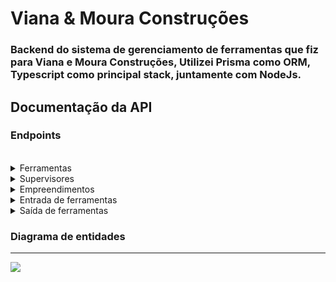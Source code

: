 # Viana & Moura Construções
### Backend do sistema de gerenciamento de ferramentas que fiz para Viana e Moura Construções, Utilizei Prisma como ORM, Typescript como principal stack, juntamente com NodeJs.

## Documentação da API

### Endpoints
<br />
<details>
  <summary>Ferramentas</summary>
  <hr />

  #### Buscar todas as ferramentas
  ```shel
  GET /tools
```

| Parâmetro   | Tipo       | Descrição                           |
| :---------- | :--------- | :---------------------------------- |
| `api_key` | `string` | **Obrigatório**. A chave da sua API |

#### Retorna o Id da ferramenta editada

```shel
  PUT /tools/${id}
```

| Parâmetro   | Tipo       | Descrição                                   |
| :---------- | :--------- | :------------------------------------------ |
| `id`      | `number` | **Obrigatório**. O ID do item que você quer |
| `name`      | `string` | **Obrigatório**. O nome do item que você quer |

#### Deletar uma ferramenta

```shel
  Delete /tools/${id}
```

| Parâmetro   | Tipo       | Descrição                                   |
| :---------- | :--------- | :------------------------------------------ |
| `id`      | `number` | **Obrigatório**. O ID do item que você quer |

#### Adicionar uma ferramenta

```shel
  POST /tools/
```

| Parâmetro   | Tipo       | Descrição                                   |
| :---------- | :--------- | :------------------------------------------ |
| `name`      | `string` | **Obrigatório**. O nome do item que você quer |
</details>

<details>
  <summary>Supervisores</summary>
  <hr />

  #### Buscar por todos os supervisores

```shel
  GET /supervisors
```

| Parâmetro   | Tipo       | Descrição                           |
| :---------- | :--------- | :---------------------------------- |
| `api_key` | `string` | **Obrigatório**. A chave da sua API |

#### Retorna o Id do supervisor editado

```shel
  PUT /supervisors/${id}
```

| Parâmetro   | Tipo       | Descrição                                   |
| :---------- | :--------- | :------------------------------------------ |
| `id`      | `number` | **Obrigatório**. O ID do item que você quer |
| `name`      | `string` | **Obrigatório**. O nome do supervisor que você quer |
| `sector`      | `string` | **Obrigatório**. O nome do setor do supervisor |

#### Deletar um supervisor

```shel
  Delete /supervisors/${id}
```

| Parâmetro   | Tipo       | Descrição                                   |
| :---------- | :--------- | :------------------------------------------ |
| `id`      | `number` | **Obrigatório**. O ID do item que você quer |

#### Adicionar um supervisor

```shel
  POST /supervisors
```

| Parâmetro   | Tipo       | Descrição                                   |
| :---------- | :--------- | :------------------------------------------ |
| `name`      | `string` | **Obrigatório**. O nome do supervisor que você quer |
| `sector`      | `string` | **Obrigatório**. O nome do setor do supervisor |
</details>

<details>
  <summary>Empreendimentos</summary>
  <hr/>

  #### Buscar todos os empreendimentos

```shel
  GET /enterprises
```

| Parâmetro   | Tipo       | Descrição                           |
| :---------- | :--------- | :---------------------------------- |
| `api_key` | `string` | **Obrigatório**. A chave da sua API |

#### Retorna o Id do empreendimento editado

```shel
  PUT /enterprises/${id}
```

| Parâmetro   | Tipo       | Descrição                                   |
| :---------- | :--------- | :------------------------------------------ |
| `id`      | `number` | **Obrigatório**. O ID do item que você quer |
| `name`      | `string` | **Obrigatório**. O nome do item que você quer |

#### Deletar um empreendimento

```shel
  Delete /enterprises/${id}
```

| Parâmetro   | Tipo       | Descrição                                   |
| :---------- | :--------- | :------------------------------------------ |
| `id`      | `number` | **Obrigatório**. O ID do item que você quer |

#### Adicionar um empreendimento

```shel
  POST /enterprises
```

| Parâmetro   | Tipo       | Descrição                                   |
| :---------- | :--------- | :------------------------------------------ |
| `name`      | `string` | **Obrigatório**. O nome do item que você quer |
</details>

<details>
  <summary>Entrada de ferramentas</summary>
  <hr/>

### Buscar todas as entradas

```shel
  GET /entrance
```

| Parâmetro   | Tipo       | Descrição                           |
| :---------- | :--------- | :---------------------------------- |
| `api_key` | `string` | **Obrigatório**. A chave da sua API |

#### Retorna o Id da entrada modificada

```shel
  PUT /entrance/${id}
```

| Parâmetro   | Tipo       | Descrição                                   |
| :---------- | :--------- | :------------------------------------------ |
| `id`      | `number` | **Obrigatório**. O ID do item que você quer |
| `toolName`| `number` | **Obrigatório**. O nome do item que você quer |
| `addedAt`| `datetime` | **Obrigatório**. A data de entrada do item |
| `supervisorName`| `string` | **Obrigatório**. O nome do supervisor |
| `quantity`| `number` | **Obrigatório**. A quantidade de itens |
| `unitPrice`| `float` | **Obrigatório**. O valor unitário |

#### Deletar uma entrada de ferramentas

```shel
  Delete /entrance/${id}
```

| Parâmetro   | Tipo       | Descrição                                   |
| :---------- | :--------- | :------------------------------------------ |
| `id`      | `number` | **Obrigatório**. O ID do item que você quer |

#### Adicionar uma entrada de ferramentas

```shel
  POST /entrance
```

| Parâmetro   | Tipo       | Descrição                                   |
| :---------- | :--------- | :------------------------------------------ |
| `toolName`| `number` | **Obrigatório**. O nome do item que você quer |
| `addedAt`| `datetime` | **Obrigatório**. A data de entrada do item |
| `supervisorName`| `string` | **Obrigatório**. O nome do supervisor |
| `quantity`| `number` | **Obrigatório**. A quantidade de itens |
| `unitPrice`| `float` | **Obrigatório**. O valor unitário |

</details>

<details>
  <summary>Saída de ferramentas</summary>
  <hr/>

### Buscar todas as saídas de ferramentas

```shel
  GET /exit
```

| Parâmetro   | Tipo       | Descrição                           |
| :---------- | :--------- | :---------------------------------- |
| `api_key` | `string` | **Obrigatório**. A chave da sua API |

#### Retorna o Id da saída modificada

```shel
  PUT /exit/${id}
```

| Parâmetro   | Tipo       | Descrição                                   |
| :---------- | :--------- | :------------------------------------------ |
| `id`      | `number` | **Obrigatório**. O ID do item que você quer |
| `status`| `string` | **Obrigatório**. O status do item que você quer |
| `requester`| `string` | **Obrigatório**. O nome da pessoa que requisitou a ferramenta |
| `toolName`| `string` | **Obrigatório**. O nome do item |
| `requestedAt`| `datetime` | **Obrigatório**. A data que a ferramente foi solicitada |
| `responseAt`| `datetime` | **Obrigatório**. A data que a ferramenta foi liberada |
| `enterpriseName`| `string` | **Obrigatório**. O nome do empreendimento de destino |
| `quantity`| `string` | **Obrigatório**. Quantidade de ferramentas liberadas |
| `account`| `string` | **Obrigatório**. O nome da conta |
| `subAccount`| `string` | **Obrigatório**. O nome da subconta |

#### Deletar uma saída de ferramentas

```shel
  Delete /exit/${id}
```

| Parâmetro   | Tipo       | Descrição                                   |
| :---------- | :--------- | :------------------------------------------ |
| `id`      | `number` | **Obrigatório**. O ID do item que você quer |

#### Adicionar uma saída de ferramentas

```shel
  POST /exit
```

| Parâmetro   | Tipo       | Descrição                                   |
| :---------- | :--------- | :------------------------------------------ |
| `status`| `string` | **Obrigatório**. O status do item que você quer |
| `requester`| `string` | **Obrigatório**. O nome da pessoa que requisitou a ferramenta |
| `toolName`| `string` | **Obrigatório**. O nome do item |
| `requestedAt`| `datetime` | **Obrigatório**. A data que a ferramente foi solicitada |
| `responseAt`| `datetime` | **Obrigatório**. A data que a ferramenta foi liberada |
| `enterpriseName`| `string` | **Obrigatório**. O nome do empreendimento de destino |
| `quantity`| `string` | **Obrigatório**. Quantidade de ferramentas liberadas |
| `account`| `string` | **Obrigatório**. O nome da conta |
| `subAccount`| `string` | **Obrigatório**. O nome da subconta |
</details>

### Diagrama de entidades
<hr/>

<img src="/Users/victor/viana-e-moura-project/server/Diagrama_entidade.png" />

